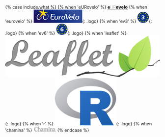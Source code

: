 {% case include.what %}
{% when 'eURovelo' %} <a href="/eurovelo"><span style='font-weight:900'>e</span><span style='font-weight:100'>UR</span><span style='font-weight:900'>ovelo</span></a>
{% when 'eurovelo' %} [![Eurovelo](/img/logos/eurovelo.png)](http://www.eurovelo.com/en){: .logo}
{% when 'ev3' %} [![EV3](/img/logos/ev3.png)](http://www.eurovelo.com/en/eurovelos/eurovelo-3){: .logo}
{% when 'ev6' %} [![EV6](/img/logos/ev6.png)](http://www.eurovelo.com/en/eurovelos/eurovelo-6){: .logo}
{% when 'leaflet' %} [![Leaflet](/img/logos/leaflet.png)](http://leafletjs.com){: .logo}
{% when 'r' %} [![R](/img/logos/r.png)](https://www.r-project.org){: .logo}
{% when 'chamina' %} <img src="/img/logos/chamina.png" title='Chamina'>
{% endcase %}